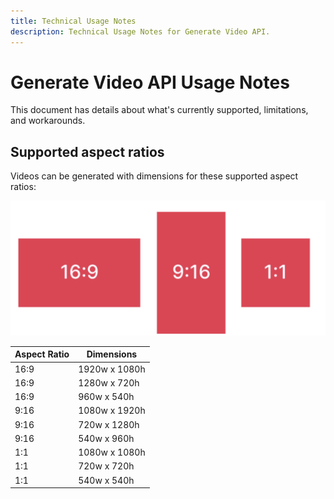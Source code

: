 ```yaml
---
title: Technical Usage Notes
description: Technical Usage Notes for Generate Video API.
---
```


# Generate Video API Usage Notes

This document has details about what's currently supported, limitations, and workarounds.

## Supported aspect ratios

Videos can be generated with dimensions for these supported aspect ratios:

![Supported aspect ratios](./aspectRatios.png)

| Aspect Ratio | Dimensions |
| ------------- | ------------- |
| 16:9 | 1920w x 1080h |
| 16:9 | 1280w x 720h |
| 16:9 | 960w x 540h |
| 9:16 | 1080w x 1920h |
| 9:16 | 720w x 1280h |
| 9:16 | 540w x 960h |
| 1:1 | 1080w x 1080h |
| 1:1 | 720w x 720h |
| 1:1 | 540w x 540h |
